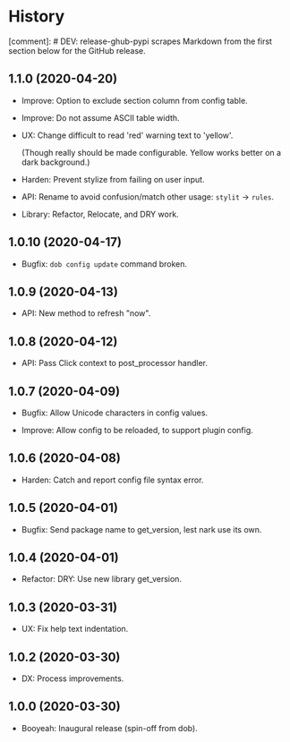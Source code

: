 # History

[comment]: # DEV: release-ghub-pypi scrapes Markdown from the first section below for the GitHub release.

## 1.1.0 (2020-04-20)

- Improve: Option to exclude section column from config table.

- Improve: Do not assume ASCII table width.

- UX: Change difficult to read 'red' warning text to 'yellow'.

  (Though really should be made configurable. Yellow works
  better on a dark background.)

- Harden: Prevent stylize from failing on user input.

- API: Rename to avoid confusion/match other usage: `stylit` → `rules`.

- Library: Refactor, Relocate, and DRY work.

## 1.0.10 (2020-04-17)

- Bugfix: `dob config update` command broken.

## 1.0.9 (2020-04-13)

- API: New method to refresh "now".

## 1.0.8 (2020-04-12)

- API: Pass Click context to post_processor handler.

## 1.0.7 (2020-04-09)

- Bugfix: Allow Unicode characters in config values.

- Improve: Allow config to be reloaded, to support plugin config.

## 1.0.6 (2020-04-08)

- Harden: Catch and report config file syntax error.

## 1.0.5 (2020-04-01)

- Bugfix: Send package name to get_version, lest nark use its own.

## 1.0.4 (2020-04-01)

- Refactor: DRY: Use new library get_version.

## 1.0.3 (2020-03-31)

- UX: Fix help text indentation.

## 1.0.2 (2020-03-30)

- DX: Process improvements.

## 1.0.0 (2020-03-30)

- Booyeah: Inaugural release (spin-off from dob).

